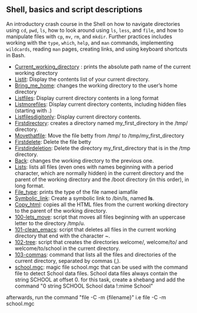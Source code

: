 ## Shell, basics and script descriptions ##

An introductory crash course in the Shell on how to navigate directories using `cd`, `pwd`, `ls`, how to look around using `ls`, `less`, and `file`, and how to manipulate files with `cp`, `mv`, `rm`, and `mkdir`. Further practices includes working with the `type`, `which`, `help`, and `man` commands, implementing `wildcards`, reading `man` pages, creating links, and using keyboard shortcuts in Bash.

- [Current_working_directory](https://github.com/Callistus25/alx-system_engineering-devops/blob/main/0x00-shell_basics/0-current_working_directory) :  prints the absolute path name of the current working directory
- [Listit](https://github.com/Callistus25/alx-system_engineering-devops/blob/main/0x00-shell_basics/1-listit): Display the contents list of your current directory.
- [Bring_me_home](https://github.com/Callistus25/alx-system_engineering-devops/blob/main/0x00-shell_basics/2-bring_me_home): changes the working directory to the user’s home directory
- [Listfiles](https://github.com/Callistus25/alx-system_engineering-devops/blob/main/0x00-shell_basics/3-listfiles): Display current directory contents in a long format
- [Listmorefiles](https://github.com/Callistus25/alx-system_engineering-devops/blob/main/0x00-shell_basics/4-listmorefiles): Display current directory contents, including hidden files (starting with .)
- [Listfilesdigitonly](https://github.com/Callistus25/alx-system_engineering-devops/blob/main/0x00-shell_basics/5-listfilesdigitonly): Display current directory contents.
- [Firstdirectory](https://github.com/Callistus25/alx-system_engineering-devops/blob/main/0x00-shell_basics/6-firstdirectory): creates a directory named my_first_directory in the /tmp/ directory.
- [Movethatfile](https://github.com/Callistus25/alx-system_engineering-devops/blob/main/0x00-shell_basics/7-movethatfile): Move the file betty from /tmp/ to /tmp/my_first_directory
- [Firstdelete](https://github.com/Callistus25/alx-system_engineering-devops/blob/main/0x00-shell_basics/8-firstdelete): Delete the file betty
- [Firstdirdeletion](https://github.com/Callistus25/alx-system_engineering-devops/blob/main/0x00-shell_basics/9-firstdirdeletion): Delete the directory my_first_directory that is in the /tmp directory.
- [Back](https://github.com/Callistus25/alx-system_engineering-devops/blob/main/0x00-shell_basics/10-back): changes the working directory to the previous one.
- [Lists](https://github.com/Callistus25/alx-system_engineering-devops/blob/main/0x00-shell_basics/11-lists): lists all files (even ones with names beginning with a period character, which are normally hidden) in the current directory and the parent of the working directory and the /boot directory (in this order), in long format.
- [File_type](https://github.com/Callistus25/alx-system_engineering-devops/blob/main/0x00-shell_basics/12-file_type): prints the type of the file named iamafile
- [Symbolic_link](https://github.com/Callistus25/alx-system_engineering-devops/blob/main/0x00-shell_basics/13-symbolic_link): Create a symbolic link to /bin/ls, named __ls__.
- [Copy_html](https://github.com/Callistus25/alx-system_engineering-devops/blob/main/0x00-shell_basics/14-copy_html): copies all the HTML files from the current working directory to the parent of the working directory.
- [100-lets_move](https://github.com/Callistus25/alx-system_engineering-devops/blob/main/0x00-shell_basics/100-lets_move): script that moves all files beginning with an uppercase letter to the directory /tmp/u.
- [101-clean_emacs](https://github.com/Callistus25/alx-system_engineering-devops/blob/main/0x00-shell_basics/101-clean_emacs): script that deletes all files in the current working directory that end with the character ~.
- [102-tree](https://github.com/Callistus25/alx-system_engineering-devops/blob/main/0x00-shell_basics/102-tree): script that creates the directories welcome/, welcome/to/ and welcome/to/school in the current directory.
- [103-commas](https://github.com/Callistus25/alx-system_engineering-devops/blob/main/0x00-shell_basics/103-commas): command that lists all the files and directories of the current directory, separated by commas (,).
- [school.mgc](https://github.com/Callistus25/alx-system_engineering-devops/blob/main/0x00-shell_basics/school.mgc): magic file school.mgc that can be used with the command file to detect School data files. School data files always contain the string SCHOOL at offset 0. for this task, create a shebang and add the command 
"0 string SCHOOL School data
!:mime School"

afterwards, run the command "file -C -m {filename}" i.e file -C -m school.mgc

